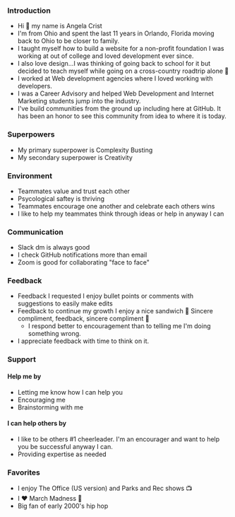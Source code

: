 ### Introduction

- Hi :wave: my name is Angela Crist
- I'm from Ohio and spent the last 11 years in Orlando, Florida moving back to Ohio to be closer to family. 
- I taught myself how to build a website for a non-profit foundation I was working at out of college and loved development ever since. 
- I also love design...I was thinking of going back to school for it but decided to teach myself while going on a cross-country roadtrip alone 🙂
- I worked at Web development agencies where I loved working with developers. 
- I was a Career Advisory and helped Web Development and Internet Marketing students jump into the industry.
- I've build communities from the ground up including here at GitHub. It has been an honor to see this community from idea to where it is today.

### Superpowers
- My primary superpower is Complexity Busting
- My secondary superpower is Creativity

### Environment

- Teammates value and trust each other 
- Psycological saftey is thriving 
- Teammates encourage one another and celebrate each others wins
- I like to help my teammates think through ideas or help in anyway I can

### Communication

- Slack dm is always good
- I check GitHub notifications more than email 
- Zoom is good for collaborating "face to face"


### Feedback

- Feedback I requested I enjoy bullet points or comments with suggestions to easily make edits
- Feedback to continue my growth I enjoy a nice sandwich 🙂 Sincere compliment, feedback, sincere compliment 🙂 
  - I respond better to encouragement than to telling me I'm doing something wrong. 
- I appreciate feedback with time to think on it.


### Support 

#### Help me by
- Letting me know how I can help you 
- Encouraging me
- Brainstorming with me

#### I can help others by
- I like to be others #1 cheerleader. I'm an encourager and want to help you be successful anyway I can. 
- Providing expertise as needed


### Favorites
- I enjoy The Office (US version) and Parks and Rec shows 📺
- I ❤️ March Madness 🏀
- Big fan of early 2000's hip hop 
